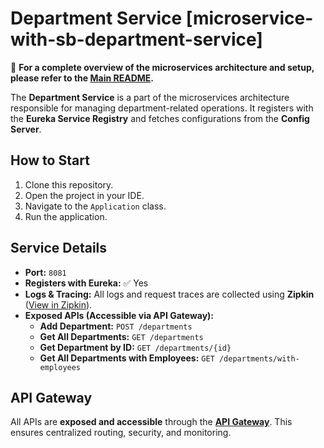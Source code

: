 # Department Service [microservice-with-sb-department-service]

🔗 **For a complete overview of the microservices architecture and setup, please refer to the [Main README](https://github.com/code-with-rj1399/microservice-with-sb-api-gateway/blob/master/README.md).**

The **Department Service** is a part of the microservices architecture responsible for managing department-related operations. It registers with the **Eureka Service Registry** and fetches configurations from the **Config Server**.

## How to Start

1. Clone this repository.
2. Open the project in your IDE.
3. Navigate to the `Application` class.
4. Run the application.

## Service Details

- **Port:** `8081`
- **Registers with Eureka:** ✅ Yes
- **Logs & Tracing:** All logs and request traces are collected using **Zipkin** ([View in Zipkin](http://localhost:9411/zipkin/)).
- **Exposed APIs (Accessible via API Gateway):**
  - **Add Department:** `POST /departments`
  - **Get All Departments:** `GET /departments`
  - **Get Department by ID:** `GET /departments/{id}`
  - **Get All Departments with Employees:** `GET /departments/with-employees`

## API Gateway

All APIs are **exposed and accessible** through the **[API Gateway](http://localhost:8083)**. This ensures centralized routing, security, and monitoring.  
